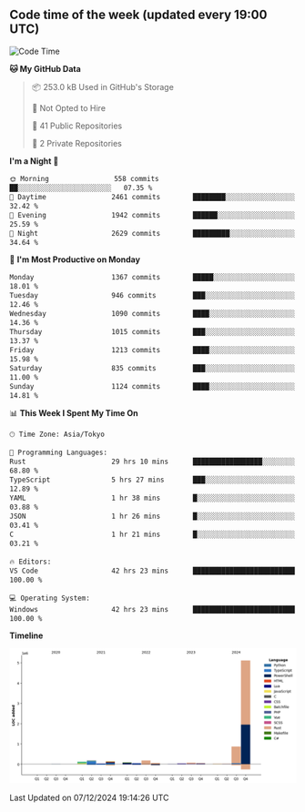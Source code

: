## Code time of the week (updated every 19:00 UTC)

<!--START_SECTION:waka-->
![Code Time](http://img.shields.io/badge/Code%20Time-4%2C050%20hrs%2033%20mins-blue)

**🐱 My GitHub Data** 

> 📦 253.0 kB Used in GitHub's Storage 
 > 
> 🚫 Not Opted to Hire
 > 
> 📜 41 Public Repositories 
 > 
> 🔑 2 Private Repositories 
 > 
**I'm a Night 🦉** 

```text
🌞 Morning                558 commits         ██░░░░░░░░░░░░░░░░░░░░░░░   07.35 % 
🌆 Daytime                2461 commits        ████████░░░░░░░░░░░░░░░░░   32.42 % 
🌃 Evening                1942 commits        ██████░░░░░░░░░░░░░░░░░░░   25.59 % 
🌙 Night                  2629 commits        █████████░░░░░░░░░░░░░░░░   34.64 % 
```
📅 **I'm Most Productive on Monday** 

```text
Monday                   1367 commits        █████░░░░░░░░░░░░░░░░░░░░   18.01 % 
Tuesday                  946 commits         ███░░░░░░░░░░░░░░░░░░░░░░   12.46 % 
Wednesday                1090 commits        ████░░░░░░░░░░░░░░░░░░░░░   14.36 % 
Thursday                 1015 commits        ███░░░░░░░░░░░░░░░░░░░░░░   13.37 % 
Friday                   1213 commits        ████░░░░░░░░░░░░░░░░░░░░░   15.98 % 
Saturday                 835 commits         ███░░░░░░░░░░░░░░░░░░░░░░   11.00 % 
Sunday                   1124 commits        ████░░░░░░░░░░░░░░░░░░░░░   14.81 % 
```


📊 **This Week I Spent My Time On** 

```text
🕑︎ Time Zone: Asia/Tokyo

💬 Programming Languages: 
Rust                     29 hrs 10 mins      █████████████████░░░░░░░░   68.80 % 
TypeScript               5 hrs 27 mins       ███░░░░░░░░░░░░░░░░░░░░░░   12.89 % 
YAML                     1 hr 38 mins        █░░░░░░░░░░░░░░░░░░░░░░░░   03.88 % 
JSON                     1 hr 26 mins        █░░░░░░░░░░░░░░░░░░░░░░░░   03.41 % 
C                        1 hr 21 mins        █░░░░░░░░░░░░░░░░░░░░░░░░   03.21 % 

🔥 Editors: 
VS Code                  42 hrs 23 mins      █████████████████████████   100.00 % 

💻 Operating System: 
Windows                  42 hrs 23 mins      █████████████████████████   100.00 % 
```

**Timeline**

![Lines of Code chart](https://raw.githubusercontent.com/SARDONYX-sard/SARDONYX-sard/main/assets/bar_graph.png)


 Last Updated on 07/12/2024 19:14:26 UTC
<!--END_SECTION:waka-->